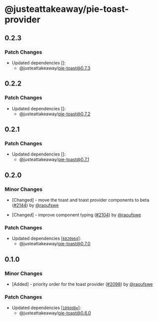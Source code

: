 # @justeattakeaway/pie-toast-provider

## 0.2.3

### Patch Changes

- Updated dependencies []:
  - @justeattakeaway/pie-toast@0.7.3

## 0.2.2

### Patch Changes

- Updated dependencies []:
  - @justeattakeaway/pie-toast@0.7.2

## 0.2.1

### Patch Changes

- Updated dependencies []:
  - @justeattakeaway/pie-toast@0.7.1

## 0.2.0

### Minor Changes

- [Changed] - move the toast and toast provider components to beta ([#2144](https://github.com/justeattakeaway/pie/pull/2144)) by [@raoufswe](https://github.com/raoufswe)

- [Changed] - improve component typing ([#2104](https://github.com/justeattakeaway/pie/pull/2104)) by [@raoufswe](https://github.com/raoufswe)

### Patch Changes

- Updated dependencies [[`6820b64`](https://github.com/justeattakeaway/pie/commit/6820b64a2cc4b10653829d3b87228fa1b1758c6d)]:
  - @justeattakeaway/pie-toast@0.7.0

## 0.1.0

### Minor Changes

- [Added] - priority order for the toast provider ([#2098](https://github.com/justeattakeaway/pie/pull/2098)) by [@raoufswe](https://github.com/raoufswe)

### Patch Changes

- Updated dependencies [[`109dd8e`](https://github.com/justeattakeaway/pie/commit/109dd8ec7af3cf9bbacc0af1c7c18a17e62c8fa1)]:
  - @justeattakeaway/pie-toast@0.6.0
